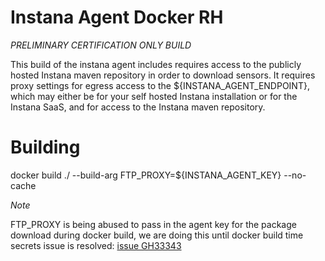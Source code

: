 Instana Agent Docker RH
====================

*PRELIMINARY CERTIFICATION ONLY BUILD*

This build of the instana agent includes requires access to the publicly hosted Instana maven repository in order to download sensors. It requires proxy settings for egress access to the ${INSTANA_AGENT_ENDPOINT}, which may either be for your self hosted Instana installation or for the Instana SaaS, and for access to the Instana maven repository.

Building
========

docker build ./ --build-arg FTP_PROXY=${INSTANA_AGENT_KEY} --no-cache

*Note*

FTP_PROXY is being abused to pass in the agent key for the package download during docker build, we are doing this until docker build time secrets issue is resolved: [issue GH33343](https://github.com/moby/moby/issues/33343)

